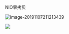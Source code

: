 NIO零拷贝

![image-20191107211213439](https://tva1.sinaimg.cn/large/006y8mN6ly1g8psa6ia79j30u00uytjx.jpg)

![](https://tva1.sinaimg.cn/large/006y8mN6ly1g8pskib722j30u00u77hp.jpg)